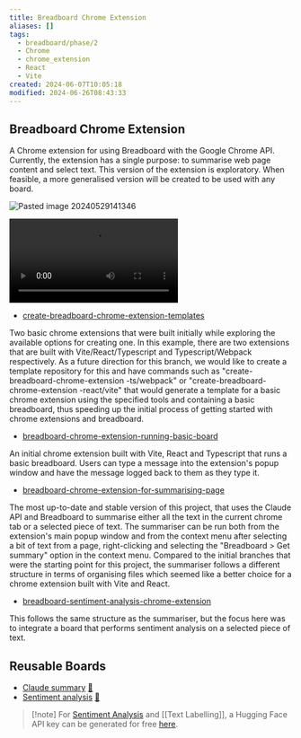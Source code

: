 ```yaml
---
title: Breadboard Chrome Extension
aliases: []
tags:
  - breadboard/phase/2
  - Chrome
  - chrome_extension
  - React
  - Vite
created: 2024-06-07T10:05:18
modified: 2024-06-26T08:43:33
---
```


## Breadboard Chrome Extension

A Chrome extension for using Breadboard with the Google Chrome API. Currently, the extension has a single purpose: to summarise web page content and select text. This version of the extension is exploratory. When feasible, a more generalised version will be created to be used with any board.

![Pasted image 20240529141346](projects/Breadboard/files/Pasted%20image%2020240529141346.png)

![333637740-a11a3778-4426-421b-8d26-df431da5abc5](projects/Breadboard/files/333637740-a11a3778-4426-421b-8d26-df431da5abc5.mov)

- [create-breadboard-chrome-extension-templates](https://github.com/ExaDev/breadboard/tree/create-breadboard-chrome-extension-templates/packages/breadboard-chrome-extensions)

Two basic chrome extensions that were built initially while exploring the available options for creating one. In this example, there are two extensions that are built with Vite/React/Typescript and Typescript/Webpack respectively. As a future direction for this branch, we would like to create a template repository for this and have commands such as "create-breadboard-chrome-extension -ts/webpack" or "create-breadboard-chrome-extension -react/vite" that would generate a template for a basic chrome extension using the specified tools and containing a basic breadboard, thus speeding up the initial process of getting started with chrome extensions and breadboard.

- [breadboard-chrome-extension-running-basic-board](https://github.com/ExaDev/breadboard/tree/breadboard-chrome-extension-running-basic-board/packages/breadboard-chrome-extension)

An initial chrome extension built with Vite, React and Typescript that runs a basic breadboard. Users can type a message into the extension's popup window and have the message logged back to them as they type it.

- [breadboard-chrome-extension-for-summarising-page](https://github.com/ExaDev/breadboard/tree/breadboard-chrome-extension-for-summarising-page/packages/breadboard-chrome-extension)

The most up-to-date and stable version of this project, that uses the Claude API and Breadboard to summarise either all the text in the current chrome tab or a selected piece of text. The summariser can be run both from the extension's main popup window and from the context menu after selecting a bit of text from a page, right-clicking and selecting the "Breadboard > Get summary" option in the context menu. Compared to the initial branches that were the starting point for this project, the summariser follows a different structure in terms of organising files which seemed like a better choice for a chrome extension built with Vite and React.

- [breadboard-sentiment-analysis-chrome-extension](https://github.com/ExaDev/breadboard/tree/breadboard-sentiment-analysis-chrome-extension/packages/breadboard-chrome-extension)

This follows the same structure as the summariser, but the focus here was to integrate a board that performs sentiment analysis on a selected piece of text.

## Reusable Boards

- [Claude summary](https://github.com/ExaDev/breadboard/blob/claude-summarisation-board-test/packages/breadboard-chrome-extension/src/breadboard/graphs/claudeBoard.json)
  [🔗](https://breadboard-ai.web.app/?board=https%3A%2F%2Fraw.githubusercontent.com%2FExaDev%2Fbreadboard%2Fclaude-summarisation-board-test%2Fpackages%2Fbreadboard-chrome-extension%2Fsrc%2Fbreadboard%2Fgraphs%2FclaudeBoard.json)
- [Sentiment analysis](https://github.com/ExaDev/breadboard/blob/breadboard-sentiment-analysis-chrome-extension/packages/breadboard-chrome-extension/src/breadboard/graphs/sentimentBoard.json)
  [🔗](https://breadboard-ai.web.app/?mode=build&board=https%3A%2F%2Fraw.githubusercontent.com%2FExaDev%2Fbreadboard%2Fbreadboard-sentiment-analysis-chrome-extension%2Fpackages%2Fbreadboard-chrome-extension%2Fsrc%2Fbreadboard%2Fgraphs%2FsentimentBoard.json)

> [!note] For [Sentiment Analysis](projects/Breadboard/Phase%202/Breadboard%20Chrome%20Extension/Sentiment%20Analysis.md) and [[Text Labelling]], a Hugging Face API key can be generated for free [here](https://huggingface.co/settings/tokens).
